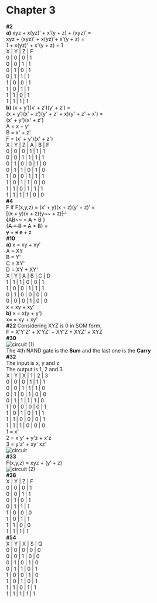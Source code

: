 # Chapter 3

**#2** \
**a)** xyz + x(yz)′ + x′(y + z) + (xyz)′ = \
xyz + (xyz)' + x(yz)'+ x'(y + z) = \
1 + x(yz)' + x'(y + z) = 1 \
X | Y | Z | F \
0 | 0 | 0 | 1 \
0 | 0 | 1 | 1 \
0 | 1 | 0 | 1 \
0 | 1 | 1 | 1 \
1 | 0 | 0 | 1 \
1 | 0 | 1 | 1 \
1 | 1 | 0 | 1 \
1 | 1 | 1 | 1 \
**b)** (x + y′)(x′ + z′)(y′ + z′) = \
(x + y′)(x′ + z′)(y' + z' + x)(y' + z' + x') = \
(x' + y')(x' + z') \
A = x + y' \
B = x' + z' \
F = (x' + y')(x' + z') \
X | Y | Z | A | B | F \
0 | 0 | 0 | 1 | 1 | 1 \
0 | 0 | 1 | 1 | 1 | 1 \
0 | 1 | 0 | 0 | 1 | 0 \
0 | 1 | 1 | 0 | 1 | 0 \
1 | 0 | 0 | 1 | 1 | 1 \
1 | 0 | 1 | 1 | 0 | 0 \
1 | 1 | 0 | 1 | 1 | 1 \
1 | 1 | 1 | 1 | 0 | 0 \
**#4** \
F if F(x,y,z) = (x′ + y)(x + z)(y′ + z)′ = \
[(~~x~~ + y)(x + z)~~(~~y~~ + z)~~] ' \
{~~AB~~ = ~~A~~ + B } \
{~~A + B~~ = ~~A~~ * ~~B~~} = \
~~y~~ + ~~x~~ ~~z~~ + z \
**#10** \
**a)** x = xy + xy′ \
A = XY \
B = Y' \
C = XY' \
D = XY + XY' \
X | Y | A | B | C | D \
1 | 1 | 1 | 0 | 0 | 1 \
1 | 0 | 0 | 1 | 1 | 1 \
0 | 1 | 0 | 0 | 0 | 0 \
0 | 0 | 0 | 1 | 0 | 0 \
x = xy + xy' \
**b)**  x = x(y + y') \
x= = xy + xy' \
**#22** Considering XYZ is 0 in SOM form, \
F = X'Y'Z' + X'YZ' + XY'Z + XYZ' + XYZ \
**#30** \
![circuit (1)](https://user-images.githubusercontent.com/12502053/116829999-693c1280-ab75-11eb-8e2a-82cc35163a7f.png) \
The 4th NAND gate is the **Sum** and the last one is the **Carry** \
**#32** \
The input is x, y and z \
The output is 1, 2 and 3 \
X | Y | X | 1 | 2 | 3 \
0 | 0 | 0 | 1 | 1 | 1 \
0 | 0 | 1 | 1 | 1 | 0 \
0 | 1 | 0 | 1 | 0 | 0 \
0 | 1 | 1 | 1 | 1 | 0 \
1 | 0 | 0 | 0 | 0 | 1 \
1 | 0 | 1 | 0 | 1 | 1 \
1 | 1 | 0 | 0 | 0 | 1 \
1 | 1 | 1 | 0 | 0 | 0 \
1 = x' \
2 = x'y' + y'z + x'z \
3 = y'z' + xy' xz' \
![circuit](https://user-images.githubusercontent.com/12502053/116830143-0e56eb00-ab76-11eb-8dfe-102e4071916c.png) \
**#33** \
F(x,y,z) = xyz + (y′ + z) \
![circuit (2)](https://user-images.githubusercontent.com/12502053/116830560-149a9680-ab79-11eb-8978-81289a9ef75a.png) \
**#36** \
X | Y | Z | F \
0 | 0 | 0 | 1 \
0 | 0 | 1 | 1 \
0 | 1 | 0 | 1 \
0 | 1 | 1 | 1 \
1 | 0 | 0 | 0 \
1 | 0 | 1 | 1 \
1 | 1 | 0 | 0 \
1 | 1 | 1 | 1 \
**#54** \
X | Y | X | S | Q \
0 | 0 | 0 | 0 | 0 \
0 | 0 | 1 | 0 | 0 \
0 | 1 | 0 | 1 | 0 \
0 | 1 | 1 | 0 | 1 \
1 | 0 | 0 | 1 | 0 \
1 | 0 | 1 | 0 | 1 \
1 | 1 | 0 | 1 | 1 \
1 | 1 | 1 | 1 | 1 
